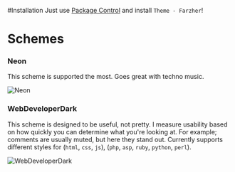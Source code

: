 #Installation
Just use [Package Control](http://wbond.net/sublime_packages/package_control) and install `Theme - Farzher`!


# Schemes




### Neon

This scheme is supported the most. Goes great with techno music.

![Neon](https://raw.github.com/farzher/Sublime-Text-Themes/master/screenshots/Neon.png)





### WebDeveloperDark

This scheme is designed to be useful, not pretty.
I measure usability based on how quickly you can determine what you're looking at. For example; comments are usually muted, but here they stand out.
Currently supports different styles for (`html`, `css`, `js`), (`php`, `asp`, `ruby`, `python`, `perl`).

![WebDeveloperDark](https://raw.github.com/farzher/Sublime-Text-Themes/master/screenshots/WebDeveloperDark.png)
